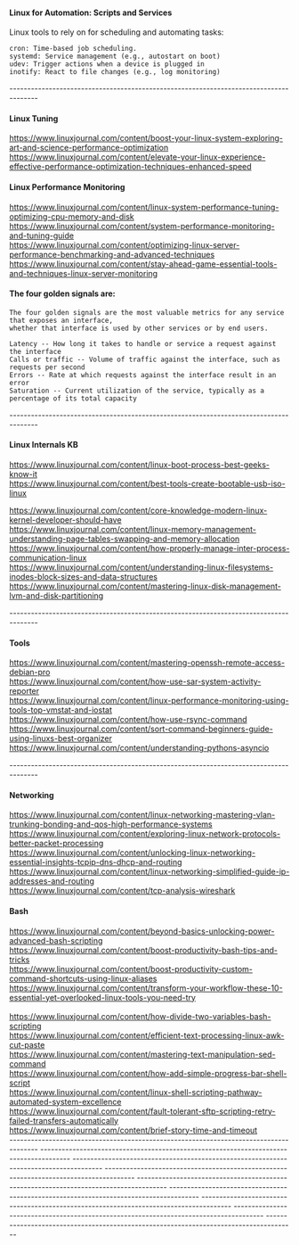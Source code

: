 #### Linux for Automation: Scripts and Services

Linux tools to rely on for scheduling and automating tasks:

    cron: Time-based job scheduling.
    systemd: Service management (e.g., autostart on boot)
    udev: Trigger actions when a device is plugged in
    inotify: React to file changes (e.g., log monitoring)
\--------------------------------------------------------------------------------------
#### Linux Tuning
https://www.linuxjournal.com/content/boost-your-linux-system-exploring-art-and-science-performance-optimization  <br/>
https://www.linuxjournal.com/content/elevate-your-linux-experience-effective-performance-optimization-techniques-enhanced-speed  <br/>

#### Linux Performance Monitoring
https://www.linuxjournal.com/content/linux-system-performance-tuning-optimizing-cpu-memory-and-disk  <br/>
https://www.linuxjournal.com/content/system-performance-monitoring-and-tuning-guide  <br/>
https://www.linuxjournal.com/content/optimizing-linux-server-performance-benchmarking-and-advanced-techniques  <br/>
https://www.linuxjournal.com/content/stay-ahead-game-essential-tools-and-techniques-linux-server-monitoring  <br/>

#### The four golden signals are:
	The four golden signals are the most valuable metrics for any service that exposes an interface,
	whether that interface is used by other services or by end users.
	
    Latency -- How long it takes to handle or service a request against the interface
    Calls or traffic -- Volume of traffic against the interface, such as requests per second
    Errors -- Rate at which requests against the interface result in an error
    Saturation -- Current utilization of the service, typically as a percentage of its total capacity


\--------------------------------------------------------------------------------------
#### Linux Internals KB
https://www.linuxjournal.com/content/linux-boot-process-best-geeks-know-it  <br/>
https://www.linuxjournal.com/content/best-tools-create-bootable-usb-iso-linux  <br/>

https://www.linuxjournal.com/content/core-knowledge-modern-linux-kernel-developer-should-have  <br/>
https://www.linuxjournal.com/content/linux-memory-management-understanding-page-tables-swapping-and-memory-allocation  <br/>
https://www.linuxjournal.com/content/how-properly-manage-inter-process-communication-linux  <br/>
https://www.linuxjournal.com/content/understanding-linux-filesystems-inodes-block-sizes-and-data-structures  <br/>
https://www.linuxjournal.com/content/mastering-linux-disk-management-lvm-and-disk-partitioning  <br/>

\--------------------------------------------------------------------------------------
#### Tools
https://www.linuxjournal.com/content/mastering-openssh-remote-access-debian-pro  <br/>
https://www.linuxjournal.com/content/how-use-sar-system-activity-reporter  <br/>
https://www.linuxjournal.com/content/linux-performance-monitoring-using-tools-top-vmstat-and-iostat  <br/>
https://www.linuxjournal.com/content/how-use-rsync-command  <br/>
https://www.linuxjournal.com/content/sort-command-beginners-guide-using-linuxs-best-organizer  <br/>
https://www.linuxjournal.com/content/understanding-pythons-asyncio  <br/>

\--------------------------------------------------------------------------------------
#### Networking
https://www.linuxjournal.com/content/linux-networking-mastering-vlan-trunking-bonding-and-qos-high-performance-systems  <br/>
https://www.linuxjournal.com/content/exploring-linux-network-protocols-better-packet-processing  <br/>
https://www.linuxjournal.com/content/unlocking-linux-networking-essential-insights-tcpip-dns-dhcp-and-routing  <br/>
https://www.linuxjournal.com/content/linux-networking-simplified-guide-ip-addresses-and-routing  <br/>
https://www.linuxjournal.com/content/tcp-analysis-wireshark  <br/>

#### Bash
https://www.linuxjournal.com/content/beyond-basics-unlocking-power-advanced-bash-scripting  <br/>
https://www.linuxjournal.com/content/boost-productivity-bash-tips-and-tricks  <br/>
https://www.linuxjournal.com/content/boost-productivity-custom-command-shortcuts-using-linux-aliases  <br/>
https://www.linuxjournal.com/content/transform-your-workflow-these-10-essential-yet-overlooked-linux-tools-you-need-try  <br/>
  <br/>
https://www.linuxjournal.com/content/how-divide-two-variables-bash-scripting  <br/>
https://www.linuxjournal.com/content/efficient-text-processing-linux-awk-cut-paste  <br/>
https://www.linuxjournal.com/content/mastering-text-manipulation-sed-command  <br/>
https://www.linuxjournal.com/content/how-add-simple-progress-bar-shell-script  <br/>
https://www.linuxjournal.com/content/linux-shell-scripting-pathway-automated-system-excellence  <br/>
https://www.linuxjournal.com/content/fault-tolerant-sftp-scripting-retry-failed-transfers-automatically  <br/>
https://www.linuxjournal.com/content/brief-story-time-and-timeout  <br/>
\--------------------------------------------------------------------------------------
\--------------------------------------------------------------------------------------
\--------------------------------------------------------------------------------------
\--------------------------------------------------------------------------------------
\--------------------------------------------------------------------------------------
\--------------------------------------------------------------------------------------
\--------------------------------------------------------------------------------------
\--------------------------------------------------------------------------------------
\--------------------------------------------------------------------------------------